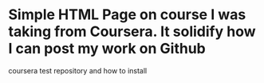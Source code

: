 # Simple HTML Page on course I was taking from Coursera. It solidify how I can post my work on Github
coursera test repository and how to install
